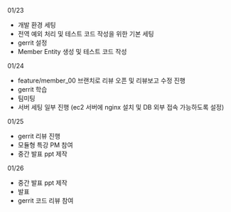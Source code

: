 01/23
- 개발 환경 세팅
- 전역 예외 처리 및 테스트 코드 작성을 위한 기본 세팅
- gerrit 설정
- Member Entity 생성 및 테스트 코드 작성

01/24
- feature/member_00 브랜치로 리뷰 오픈 및 리뷰보고 수정 진행
- gerrit 학습
- 팀미팅
- 서버 세팅 일부 진행 (ec2 서버에 nginx 설치 및 DB 외부 접속 가능하도록 설정)

01/25
- gerrit 리뷰 진행
- 모듈형 특강 PM 참여
- 중간 발표 ppt 제작

01/26
- 중간 발표 ppt 제작
- 발표
- gerrit 코드 리뷰 참여


